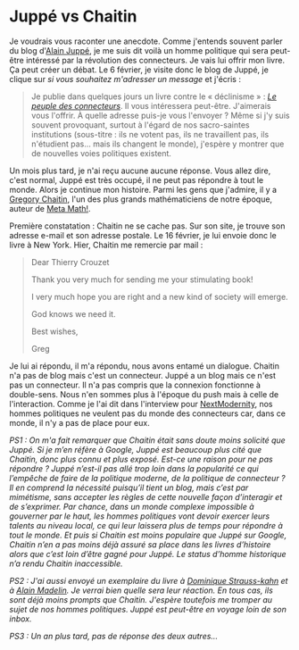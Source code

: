 # Juppé vs Chaitin

Je voudrais vous raconter une anecdote. Comme j'entends souvent parler du blog d'[Alain Juppé](http://www.al1jup.com), je me suis dit voilà un homme politique qui sera peut-être intéressé par la révolution des connecteurs. Je vais lui offrir mon livre. Ça peut créer un débat. Le 6 février, je visite donc le blog de Juppé, je clique sur *si vous souhaitez m'adresser un message* et j'écris :

> Je publie dans quelques jours un livre contre le « déclinisme » : [*Le peuple des connecteurs*](/le-peuple-des-connecteurs/). Il vous intéressera peut-être. J'aimerais vous l'offrir. À quelle adresse puis-je vous l'envoyer ? Même si j'y suis souvent provoquant, surtout à l'égard de nos sacro-saintes institutions (sous-titre : ils ne votent pas, ils ne travaillent pas, ils n'étudient pas... mais ils changent le monde), j'espère y montrer que de nouvelles voies politiques existent.

Un mois plus tard, je n'ai reçu aucune aucune réponse. Vous allez dire, c'est normal, Juppé est très occupé, il ne peut pas répondre à tout le monde. Alors je continue mon histoire. Parmi les gens que j'admire, il y a [Gregory Chaitin](http://www.cs.auckland.ac.nz/CDMTCS/chaitin/), l'un des plus grands mathématiciens de notre époque, auteur de [Meta Math!](http://www.amazon.fr/exec/obidos/redirect?link_code=ur2&tag=tcrouzetcom-21&camp=1642&creative=6746&path=ASIN%2F0375423133%2Fqid%253D1141212684).

Première constatation : Chaitin ne se cache pas. Sur son site, je trouve son adresse e-mail et son adresse postale. Le 16 février, je lui envoie donc le livre à New York. Hier, Chaitin me remercie par mail :

> Dear Thierry Crouzet
> 
> Thank you very much for sending me your stimulating book!
> 
> I very much hope you are right and a new kind of society will emerge.
> 
> God knows we need it.
> 
> Best wishes,
> 
> Greg

Je lui ai répondu, il m'a répondu, nous avons entamé un dialogue. Chaitin n'a pas de blog mais c'est un connecteur. Juppé a un blog mais ce n'est pas un connecteur. Il n'a pas compris que la connexion fonctionne à double-sens. Nous n'en sommes plus à l'époque du push mais à celle de l'interaction. Comme je l'ai dit dans l'interview pour [NextModernity](/2006/02/28/nextmodernity/), nos hommes politiques ne veulent pas du monde des connecteurs car, dans ce monde, il n'y a pas de place pour eux.

*PS1 : On m'a fait remarquer que Chaitin était sans doute moins solicité que Juppé. Si je m’en réfère à Google, Juppé est beaucoup plus cité que Chaitin, donc plus connu et plus exposé. Est-ce une raison pour ne pas répondre ? Juppé n’est-il pas allé trop loin dans la popularité ce qui l’empêche de faire de la politique moderne, de la politique de connecteur ? Il en comprend la nécessité puisqu’il tient un blog, mais c’est par mimétisme, sans accepter les règles de cette nouvelle façon d’interagir et de s’exprimer. Par chance, dans un monde complexe impossible à gouverner par le haut, les hommes politiques vont devoir exercer leurs talents au niveau local, ce qui leur laissera plus de temps pour répondre à tout le monde. Et puis si Chaitin est moins populaire que Juppé sur Google, Chaitin n’en a pas moins déjà assuré sa place dans les livres d’histoire alors que c’est loin d’être gagné pour Juppé. Le status d’homme historique n’a rendu Chaitin inaccessible.*

*PS2 : J'ai aussi envoyé un exemplaire du livre à* [*Dominique Strauss-kahn*](http://www.blogdsk.net) *et à* [*Alain Madelin*](http://www.alainmadelin.com)*. Je verrai bien quelle sera leur réaction. En tous cas, ils sont déjà moins prompts que Chaitin. J'espère toutefois me tromper au sujet de nos hommes politiques. Juppé est peut-être en voyage loin de son inbox.*

*PS3 : Un an plus tard, pas de réponse des deux autres...*